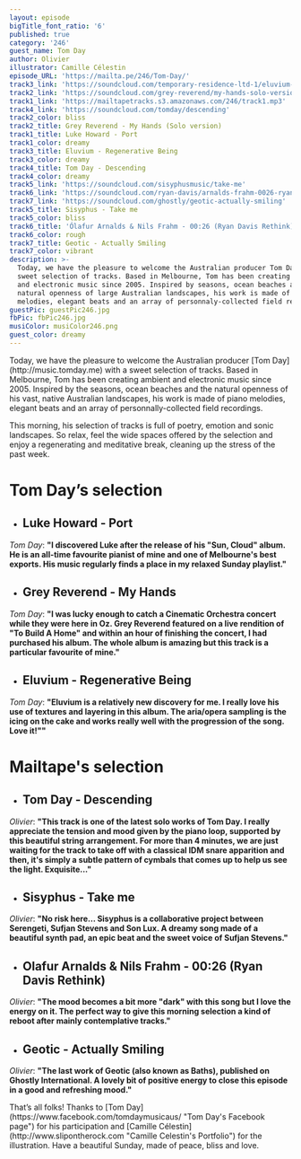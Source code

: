 ```yaml
---
layout: episode
bigTitle_font_ratio: '6'
published: true
category: '246'
guest_name: Tom Day
author: Olivier
illustrator: Camille Célestin
episode_URL: 'https://mailta.pe/246/Tom-Day/'
track3_link: 'https://soundcloud.com/temporary-residence-ltd-1/eluvium-regenerative-being'
track2_link: 'https://soundcloud.com/grey-reverend/my-hands-solo-version'
track1_link: 'https://mailtapetracks.s3.amazonaws.com/246/track1.mp3'
track4_link: 'https://soundcloud.com/tomday/descending'
track2_color: bliss
track2_title: Grey Reverend - My Hands (Solo version)
track1_title: Luke Howard - Port
track1_color: dreamy
track3_title: Eluvium - Regenerative Being
track3_color: dreamy
track4_title: Tom Day - Descending
track4_color: dreamy
track5_link: 'https://soundcloud.com/sisyphusmusic/take-me'
track6_link: 'https://soundcloud.com/ryan-davis/arnalds-frahm-0026-ryan-davis-rethink'
track7_link: 'https://soundcloud.com/ghostly/geotic-actually-smiling'
track5_title: Sisyphus - Take me
track5_color: bliss
track6_title: 'Ólafur Arnalds & Nils Frahm - 00:26 (Ryan Davis Rethink)'
track6_color: rough
track7_title: Geotic - Actually Smiling
track7_color: vibrant
description: >-
  Today, we have the pleasure to welcome the Australian producer Tom Day for a
  sweet selection of tracks. Based in Melbourne, Tom has been creating ambient
  and electronic music since 2005. Inspired by seasons, ocean beaches and
  natural openness of large Australian landscapes, his work is made of piano
  melodies, elegant beats and an array of personnaly-collected field recordings.
guestPic: guestPic246.jpg
fbPic: fbPic246.jpg
musiColor: musiColor246.png
guest_color: dreamy
---
```

<p id="introduction">Today, we have the pleasure to welcome the Australian producer [Tom Day](http://music.tomday.me) with a sweet selection of tracks. Based in Melbourne, Tom has been creating ambient and electronic music since 2005. Inspired by the seasons, ocean beaches and the natural openness of his vast, native Australian landscapes, his work is made of piano melodies, elegant beats and an array of personnally-collected field recordings.</p>

<p>This morning, his selection of tracks is full of poetry, emotion and sonic landscapes. So relax, feel the wide spaces offered by the selection and enjoy a regenerating and meditative break, cleaning up the stress of the past week.</p>


# **Tom Day’s selection**

+ ## Luke Howard - Port
_Tom Day_: **"**I discovered Luke after the release of his "Sun, Cloud" album. He is an all-time favourite pianist of mine and one of Melbourne's best exports. His music regularly finds a place in my relaxed Sunday playlist.**"**

+ ## Grey Reverend - My Hands
_Tom Day_: **"**I was lucky enough to catch a Cinematic Orchestra concert while they were here in Oz. Grey Reverend featured on a live rendition of "To Build A Home" and within an hour of finishing the concert, I had purchased his album. The whole album is amazing but this track is a particular favourite of mine.**"**

+ ## Eluvium - Regenerative Being
_Tom Day_: **"**Eluvium is a relatively new discovery for me. I really love his use of textures and layering in this album. The aria/opera sampling is the icing on the cake and works really well with the progression of the song. Love it!"**"**


# Mailtape's selection

+ ## Tom Day - Descending
_Olivier_: **"**This track is one of the latest solo works of Tom Day. I really appreciate the tension and mood given by the piano loop, supported by this beautiful string arrangement. For more than 4 minutes, we are just waiting for the track to take off with a classical IDM snare apparition and then, it's simply a subtle pattern of cymbals that comes up to help us see the light. Exquisite...**"** 

+ ## Sisyphus - Take me

_Olivier_: **"**No risk here… Sisyphus is a collaborative project between Serengeti, Sufjan Stevens and Son Lux. A dreamy song made of a beautiful synth pad, an epic beat and the sweet voice of Sufjan Stevens.**"**

+ ## Olafur Arnalds & Nils Frahm - 00:26 (Ryan Davis Rethink)
_Olivier_: **"**The mood becomes a bit more "dark" with this song but I love the energy on it. The perfect way to give this morning selection a kind of reboot after mainly contemplative tracks.**"**

+ ## Geotic - Actually Smiling
_Olivier_: **"**The last work of Geotic (also known as Baths), published on Ghostly International. A lovely bit of positive energy to close this episode in a good and refreshing mood.**"**


<p id="outroduction">That’s all folks! Thanks to [Tom Day](https://www.facebook.com/tomdaymusicaus/ "Tom Day's Facebook page") for his participation and [Camille Célestin](http://www.slipontherock.com "Camille Celestin's Portfolio") for the illustration. Have a beautiful Sunday, made of peace, bliss and love.</p>

